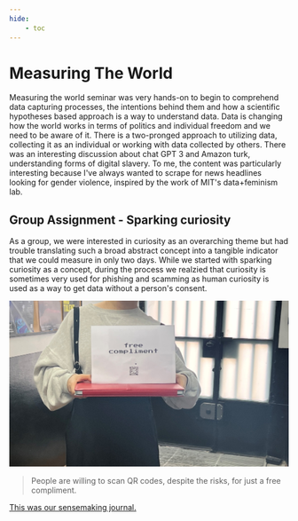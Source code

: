 ```yaml
---
hide:
    - toc
---
```


# Measuring The World
Measuring the world seminar was very hands-on to begin to comprehend data capturing processes, the intentions behind them and how a scientific hypotheses based approach is a way to understand data. Data is changing how the world works in terms of politics and individual freedom and we need to be aware of it. There is a two-pronged approach to utilizing data, collecting it as an individual or working with data collected by others. There was an interesting discussion about chat GPT 3 and Amazon turk, understanding forms of digital slavery. To me, the content was particularly interesting because I've always wanted to scrape for news headlines looking for gender violence, inspired by the work of MIT's data+feminism lab.

## Group Assignment - Sparking curiosity

As a group, we were interested in curiosity as an overarching theme but had trouble translating such a broad abstract concept into a tangible indicator that we could measure in only two days. While we started with sparking curiosity as a concept, during the process we realzied that curiosity is sometimes very used for phishing and scamming as human curiosity is used as a way to get data without a person's consent.

![](../images/MT02/compliment.jpeg)
> People are willing to scan QR codes, despite the risks, for just a free compliment.

[This was our sensemaking journal.](https://hackmd.io/6pe4C8EkSCmeJyPlKlmLGQ?both)
